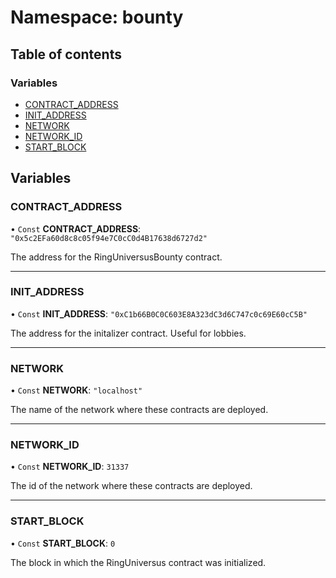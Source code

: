 # Namespace: bounty

## Table of contents

### Variables

- [CONTRACT_ADDRESS](bounty.md#contract_address)
- [INIT_ADDRESS](bounty.md#init_address)
- [NETWORK](bounty.md#network)
- [NETWORK_ID](bounty.md#network_id)
- [START_BLOCK](bounty.md#start_block)

## Variables

### CONTRACT_ADDRESS

• `Const` **CONTRACT_ADDRESS**: `"0x5c2EFa60d8c8c05f94e7C0cC0d4B17638d6727d2"`

The address for the RingUniversusBounty contract.

---

### INIT_ADDRESS

• `Const` **INIT_ADDRESS**: `"0xC1b66B0C0C603E8A323dC3d6C747c0c69E60cC5B"`

The address for the initalizer contract. Useful for lobbies.

---

### NETWORK

• `Const` **NETWORK**: `"localhost"`

The name of the network where these contracts are deployed.

---

### NETWORK_ID

• `Const` **NETWORK_ID**: `31337`

The id of the network where these contracts are deployed.

---

### START_BLOCK

• `Const` **START_BLOCK**: `0`

The block in which the RingUniversus contract was initialized.
